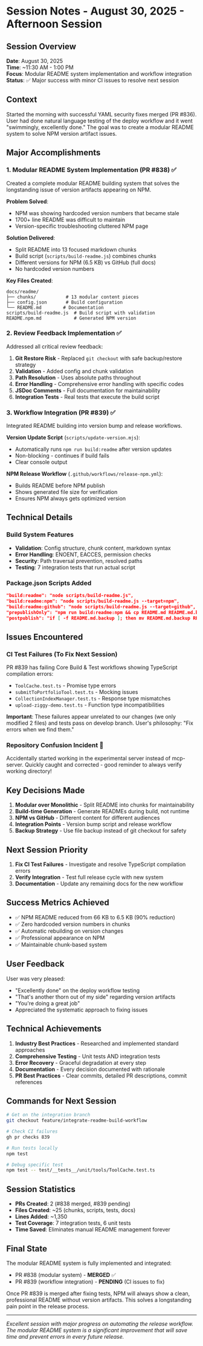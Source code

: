 # Session Notes - August 30, 2025 - Afternoon Session

## Session Overview
**Date**: August 30, 2025  
**Time**: ~11:30 AM - 1:00 PM  
**Focus**: Modular README system implementation and workflow integration  
**Status**: ✅ Major success with minor CI issues to resolve next session

## Context
Started the morning with successful YAML security fixes merged (PR #836). User had done natural language testing of the deploy workflow and it went "swimmingly, excellently done." The goal was to create a modular README system to solve NPM version artifact issues.

## Major Accomplishments

### 1. Modular README System Implementation (PR #838) ✅
Created a complete modular README building system that solves the longstanding issue of version artifacts appearing on NPM.

**Problem Solved**: 
- NPM was showing hardcoded version numbers that became stale
- 1700+ line README was difficult to maintain
- Version-specific troubleshooting cluttered NPM page

**Solution Delivered**:
- Split README into 13 focused markdown chunks
- Build script (`scripts/build-readme.js`) combines chunks
- Different versions for NPM (6.5 KB) vs GitHub (full docs)
- No hardcoded version numbers

**Key Files Created**:
```
docs/readme/
├── chunks/           # 13 modular content pieces
├── config.json       # Build configuration
└── README.md        # Documentation
scripts/build-readme.js  # Build script with validation
README.npm.md            # Generated NPM version
```

### 2. Review Feedback Implementation ✅
Addressed all critical review feedback:

1. **Git Restore Risk** - Replaced `git checkout` with safe backup/restore strategy
2. **Validation** - Added config and chunk validation
3. **Path Resolution** - Uses absolute paths throughout
4. **Error Handling** - Comprehensive error handling with specific codes
5. **JSDoc Comments** - Full documentation for maintainability
6. **Integration Tests** - Real tests that execute the build script

### 3. Workflow Integration (PR #839) ✅
Integrated README building into version bump and release workflows.

**Version Update Script** (`scripts/update-version.mjs`):
- Automatically runs `npm run build:readme` after version updates
- Non-blocking - continues if build fails
- Clear console output

**NPM Release Workflow** (`.github/workflows/release-npm.yml`):
- Builds README before NPM publish
- Shows generated file size for verification
- Ensures NPM always gets optimized version

## Technical Details

### Build System Features
- **Validation**: Config structure, chunk content, markdown syntax
- **Error Handling**: ENOENT, EACCES, permission checks
- **Security**: Path traversal prevention, resolved paths
- **Testing**: 7 integration tests that run actual script

### Package.json Scripts Added
```json
"build:readme": "node scripts/build-readme.js",
"build:readme:npm": "node scripts/build-readme.js --target=npm",
"build:readme:github": "node scripts/build-readme.js --target=github",
"prepublishOnly": "npm run build:readme:npm && cp README.md README.md.backup ... && BUILD_TYPE=npm npm run build",
"postpublish": "if [ -f README.md.backup ]; then mv README.md.backup README.md; ..."
```

## Issues Encountered

### CI Test Failures (To Fix Next Session)
PR #839 has failing Core Build & Test workflows showing TypeScript compilation errors:
- `ToolCache.test.ts` - Promise type errors
- `submitToPortfolioTool.test.ts` - Mocking issues  
- `CollectionIndexManager.test.ts` - Response type mismatches
- `upload-ziggy-demo.test.ts` - Function type incompatibilities

**Important**: These failures appear unrelated to our changes (we only modified 2 files) and tests pass on develop branch. User's philosophy: "Fix errors when we find them."

### Repository Confusion Incident 🤦
Accidentally started working in the experimental server instead of mcp-server. Quickly caught and corrected - good reminder to always verify working directory!

## Key Decisions Made

1. **Modular over Monolithic** - Split README into chunks for maintainability
2. **Build-time Generation** - Generate READMEs during build, not runtime
3. **NPM vs GitHub** - Different content for different audiences
4. **Integration Points** - Version bump script and release workflow
5. **Backup Strategy** - Use file backup instead of git checkout for safety

## Next Session Priority

1. **Fix CI Test Failures** - Investigate and resolve TypeScript compilation errors
2. **Verify Integration** - Test full release cycle with new system
3. **Documentation** - Update any remaining docs for the new workflow

## Success Metrics Achieved

- ✅ NPM README reduced from 66 KB to 6.5 KB (90% reduction)
- ✅ Zero hardcoded version numbers in chunks
- ✅ Automatic rebuilding on version changes
- ✅ Professional appearance on NPM
- ✅ Maintainable chunk-based system

## User Feedback

User was very pleased:
- "Excellently done" on the deploy workflow testing
- "That's another thorn out of my side" regarding version artifacts
- "You're doing a great job"
- Appreciated the systematic approach to fixing issues

## Technical Achievements

1. **Industry Best Practices** - Researched and implemented standard approaches
2. **Comprehensive Testing** - Unit tests AND integration tests
3. **Error Recovery** - Graceful degradation at every step
4. **Documentation** - Every decision documented with rationale
5. **PR Best Practices** - Clear commits, detailed PR descriptions, commit references

## Commands for Next Session

```bash
# Get on the integration branch
git checkout feature/integrate-readme-build-workflow

# Check CI failures
gh pr checks 839

# Run tests locally
npm test

# Debug specific test
npm test -- test/__tests__/unit/tools/ToolCache.test.ts
```

## Session Statistics
- **PRs Created**: 2 (#838 merged, #839 pending)
- **Files Created**: ~25 (chunks, scripts, tests, docs)
- **Lines Added**: ~1,350
- **Test Coverage**: 7 integration tests, 6 unit tests
- **Time Saved**: Eliminates manual README management forever

## Final State

The modular README system is fully implemented and integrated:
- PR #838 (modular system) - **MERGED** ✅
- PR #839 (workflow integration) - **PENDING** (CI issues to fix)

Once PR #839 is merged after fixing tests, NPM will always show a clean, professional README without version artifacts. This solves a longstanding pain point in the release process.

---

*Excellent session with major progress on automating the release workflow. The modular README system is a significant improvement that will save time and prevent errors in every future release.*